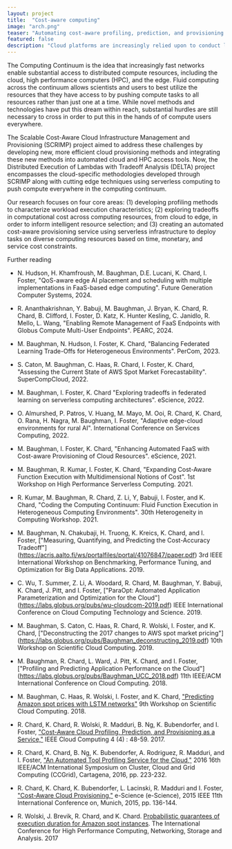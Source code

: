 ```yaml
---
layout: project
title:  "Cost-aware computing"
image: "arch.png"
teaser: "Automating cost-aware profiling, prediction, and provisioning of cloud and HPC resources."
featured: false
description: "Cloud platforms are increasingly relied upon to conduct large scale science. However, the method by which infrastructure is provisioned and managed are ad hoc. We are developing new methods to profile application performance, predict cloud market conditions, and automate provisioning decisions."
---
```


The Computing Continuum is the idea that increasingly fast networks enable substantial access to distributed compute resources, including the cloud, 
high performance computers (HPC), and the edge. Fluid computing across the continuum allows scientists and users to best utilize the resources that they 
have access to by pushing compute tasks to all resources rather than just one at a time. While novel methods and technologies have put this dream within reach,
substantial hurdles are still necessary to cross in order to put this in the hands of of compute users everywhere.

The Scalable Cost-Aware Cloud Infrastructure Management and Provisioning (SCRIMP) project aimed to address these challenges by developing new, more efficient cloud provisioning methods and integrating these new methods into automated cloud and HPC access tools. Now, the Distributed Execution of Lambdas with Tradeoff Analysis (DELTA) project encompasses the cloud-specific methodologies developed through SCRIMP along with cutting edge techniques using serverless computing to push compute everywhere in the computing continuum.

Our research focuses on four core areas:
(1) developing profiling methods to characterize workload execution characteristics;
(2) exploring tradeoffs in computational cost across computing resources, from cloud to edge, in order to inform intelligent resource selection; and 
(3) creating an automated cost-aware provisioning service using serverless infrastructure to deploy tasks on diverse computing resources based on time, monetary, and service cost constraints. 

Further reading

- N. Hudson, H. Khamfroush, M. Baughman, D.E. Lucani, K. Chard, I. Foster, "QoS-aware edge AI placement and scheduling with multiple implementations in FaaS-based edge computing". Future Generation Computer Systems, 2024.

- R. Ananthakrishnan, Y. Babuji, M. Baughman, J. Bryan, K. Chard, R. Chard, B. Clifford, I. Foster, D. Katz, K. Hunter Kesling, C. Janidlo, R. Mello, L. Wang, "Enabling Remote Management of FaaS Endpoints with Globus Compute Multi-User Endpoints". PEARC, 2024.

- M. Baughman, N. Hudson, I. Foster, K. Chard, "Balancing Federated Learning Trade-Offs for Heterogeneous Environments". PerCom, 2023.

- S. Caton, M. Baughman, C. Haas, R. Chard, I. Foster, K. Chard, "Assessing the Current State of AWS Spot Market Forecastability". SuperCompCloud, 2022.

- M. Baughman, I. Foster, K. Chard "Exploring tradeoffs in federated learning on serverless computing architectures". eScience, 2022.

- O. Almurshed, P. Patros, V. Huang, M. Mayo, M. Ooi, R. Chard, K. Chard, O. Rana, H. Nagra, M. Baughman, I. Foster, "Adaptive edge-cloud environments for rural AI". International Conference on Services Computing, 2022.

- M. Baughman, I. Foster, K. Chard, "Enhancing Automated FaaS with Cost-aware Provisioning of Cloud Resources". eScience, 2021.

- M. Baughman, R. Kumar, I. Foster, K. Chard, "Expanding Cost-Aware Function Execution with Multidimensional Notions of Cost". 1st Workshop on High Performance Serverless Computing. 2021.

- R. Kumar, M. Baughman, R. Chard, Z. Li, Y, Babuji, I. Foster, and K. Chard, "Coding the Computing Continuum: Fluid Function Execution in Heterogeneous Computing Environments". 30th Heterogeneity in Computing Workshop. 2021.

- M. Baughman, N. Chakubaji, H. Truong, K. Kreics, K. Chard, and I. Foster, ["Measuring, Quantifying, and Predicting the Cost-Accuracy Tradeoff"] (https://acris.aalto.fi/ws/portalfiles/portal/41076847/paper.pdf) 3rd IEEE International Workshop on Benchmarking, Performance Tuning, and Optimization for Big Data Applications. 2019.

- C. Wu, T. Summer, Z. Li, A. Woodard, R. Chard, M. Baughman, Y. Babuji, K. Chard, J. Pitt, and I. Foster, ["ParaOpt: Automated Application Parameterization and Optimization for the Cloud"] (https://labs.globus.org/pubs/wu-cloudcom-2019.pdf) IEEE International Conference on Cloud Computing Technology and Science. 2019.

- M. Baughman, S. Caton, C. Haas, R. Chard, R. Wolski, I. Foster, and K. Chard, ["Deconstructing the 2017 changes to AWS spot market pricing"] (https://labs.globus.org/pubs/Baughman_deconstructing_2019.pdf) 10th Workshop on Scientific Cloud Computing. 2019.

- M. Baughman, R. Chard, L. Ward, J. Pitt, K. Chard, and I. Foster, ["Profiling and Predicting Application Performance on the Cloud"] (https://labs.globus.org/pubs/Baughman_UCC_2018.pdf) 11th IEEE/ACM International Conference on Cloud Computing. 2018.

- M. Baughman, C. Haas, R. Wolski, I. Foster, and K. Chard, ["Predicting Amazon spot prices with LSTM networks"](https://labs.globus.org/pubs/Baughman_ScienceCloud_2018.pdf) 9th Workshop on Scientific Cloud Computing. 2018.

- R. Chard, K. Chard, R. Wolski, R. Madduri, B. Ng, K. Bubendorfer, and I. Foster, ["Cost-Aware Cloud Profiling, Prediction, and Provisioning as a Service,"](http://ieeexplore.ieee.org/stamp/stamp.jsp?tp=&arnumber=7515692&isnumber=7515592) IEEE Cloud Computing 4 (4) : 48-59. 2017.
- R. Chard, K. Chard, B. Ng, K. Bubendorfer, A. Rodriguez, R. Madduri, and I. Foster, ["An Automated Tool Profiling Service for the Cloud,"](http://ieeexplore.ieee.org/stamp/stamp.jsp?tp=&arnumber=7515692&isnumber=7515592) 2016 16th IEEE/ACM International Symposium on Cluster, Cloud and Grid Computing (CCGrid), Cartagena, 2016, pp. 223-232.
- R. Chard, K. Chard, K. Bubendorfer, L. Lacinski, R. Madduri and I. Foster, ["Cost-Aware Cloud Provisioning,"](http://ieeexplore.ieee.org/stamp/stamp.jsp?tp=&arnumber=7304284&isnumber=7304061) e-Science (e-Science), 2015 IEEE 11th International Conference on, Munich, 2015, pp. 136-144.
- R. Wolski, J. Brevik, R. Chard, and K. Chard. [Probabilistic guarantees of execution duration for Amazon spot instances](https://www.researchgate.net/publication/320955546_Probabilistic_guarantees_of_execution_duration_for_Amazon_spot_instances). The International Conference for High Performance Computing, Networking, Storage and Analysis. 2017
